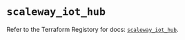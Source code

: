# `scaleway_iot_hub`

Refer to the Terraform Registory for docs: [`scaleway_iot_hub`](https://registry.terraform.io/providers/scaleway/scaleway/2.31.0/docs/resources/iot_hub).
